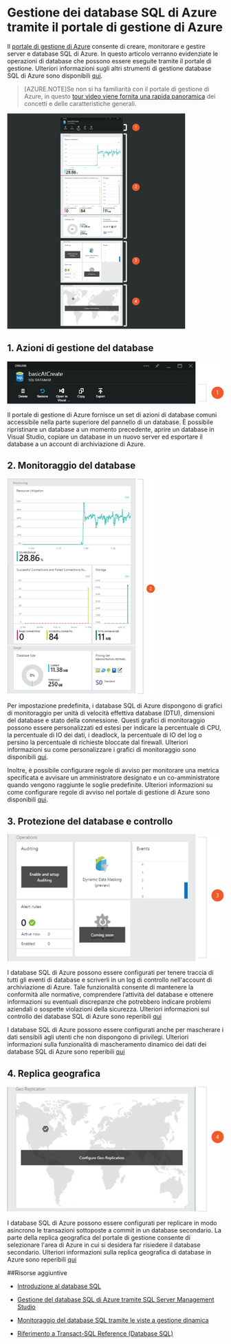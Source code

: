 <properties 
	pageTitle="Gestire i database SQL di Azure mediante il portale di gestione di Azure" 
	description="Informazioni su come utilizzare il portale di gestione di Azure per gestire un database relazionale nel cloud tramite il portale di gestione di Azure." 
	services="sql-database" 
	documentationCenter="" 
	authors="stevestein" 
	manager="jeffreyg" 
	editor=""/>

<tags 
	ms.service="sql-database" 
	ms.devlang="NA" 
	ms.workload="data-management" 
	ms.topic="article" 
	ms.tgt_pltfrm="NA" 
	ms.date="04/14/2015" 
	ms.author="sstein"/>


# Gestione dei database SQL di Azure tramite il portale di gestione di Azure

Il [portale di gestione di Azure][Management Portal] consente di creare, monitorare e gestire server e database SQL di Azure. In questo articolo verranno evidenziate le operazioni di database che possono essere eseguite tramite il portale di gestione. Ulteriori informazioni sugli altri strumenti di gestione database SQL di Azure sono disponibili [qui][AzureDb management overview].

>[AZURE.NOTE]Se non si ha familiarità con il portale di gestione di Azure, in questo [tour video viene fornita una rapida panoramica][Azure Portal Tour] dei concetti e delle caratteristiche generali.

![Panoramica dei database](./media/sql-database-manage-portal/sqldatabase_annotated.png)

## 1. Azioni di gestione del database
![Azioni di gestione del database](./media/sql-database-manage-portal/sqldatabase_actions.png)

Il portale di gestione di Azure fornisce un set di azioni di database comuni accessibile nella parte superiore del pannello di un database. È possibile ripristinare un database a un momento precedente, aprire un database in Visual Studio, copiare un database in un nuovo server ed esportare il database a un account di archiviazione di Azure.

## 2. Monitoraggio del database
![Monitoraggio del database](./media/sql-database-manage-portal/sqldatabase_monitoring.png)

Per impostazione predefinita, i database SQL di Azure dispongono di grafici di monitoraggio per unità di velocità effettiva database (DTU), dimensioni del database e stato della connessione. Questi grafici di monitoraggio possono essere personalizzati ed estesi per indicare la percentuale di CPU, la percentuale di IO dei dati, i deadlock, la percentuale di IO del log o persino la percentuale di richieste bloccate dal firewall. Ulteriori informazioni su come personalizzare i grafici di monitoraggio sono disponibili [qui][Azure part monitoring].

Inoltre, è possibile configurare regole di avviso per monitorare una metrica specificata e avvisare un amministratore designato e un co-amministratore quando vengono raggiunte le soglie predefinite. Ulteriori informazioni su come configurare regole di avviso nel portale di gestione di Azure sono disponibili [qui][Azure part monitoring].

## 3. Protezione del database e controllo
![Protezione del database](./media/sql-database-manage-portal/sqldatabase_security.png)

I database SQL di Azure possono essere configurati per tenere traccia di tutti gli eventi di database e scriverli in un log di controllo nell'account di archiviazione di Azure. Tale funzionalità consente di mantenere la conformità alle normative, comprendere l’attività del database e ottenere informazioni su eventuali discrepanze che potrebbero indicare problemi aziendali o sospette violazioni della sicurezza. Ulteriori informazioni sul controllo dei database SQL di Azure sono reperibili [qui][AzureDb Auditing]

I database SQL di Azure possono essere configurati anche per mascherare i dati sensibili agli utenti che non dispongono di privilegi. Ulteriori informazioni sulla funzionalità di mascheramento dinamico dei dati dei database SQL di Azure sono reperibili [qui][AzureDb datamasking]

## 4. Replica geografica
![Replica geografica](./media/sql-database-manage-portal/sqldatabase_georeplication.png)

I database SQL di Azure possono essere configurati per replicare in modo asincrono le transazioni sottoposte a commit in un database secondario. La parte della replica geografica del portale di gestione consente di selezionare l'area di Azure in cui si desidera far risiedere il database secondario. Ulteriori informazioni sulla replica geografica di database in Azure sono reperibili [qui][Database geo-replication]

##Risorse aggiuntive
* [Introduzione al database SQL][]   
* [Gestione del database SQL di Azure tramite SQL Server Management Studio][]   
* [Monitoraggio del database SQL tramite le viste a gestione dinamica][]   
* [Riferimento a Transact-SQL Reference (Database SQL)][]
  
  [Azure Portal Tour]: https://go.microsoft.com/fwlink/?LinkID=522341
  [Management Portal]: https://portal.azure.com
  [Azure part monitoring]: ../documentdb-monitor-accounts.md
  [AzureDb management overview]: http://azure.microsoft.com/blog/2014/12/22/client-tooling-updates-for-azure-sql-database/
  [Introduzione al database SQL]: http://azure.microsoft.com/services/sql-database
  [Database geo-replication]: http://azure.microsoft.com/blog/2014/07/12/spotlight-on-sql-database-active-geo-replication/
  [Gestione del database SQL di Azure tramite SQL Server Management Studio]: sql-database-manage-azure-ssms.md
  [Monitoraggio del database SQL tramite le viste a gestione dinamica]: http://msdn.microsoft.com/library/windowsazure/ff394114.aspx
  [Riferimento a Transact-SQL Reference (Database SQL)]: http://msdn.microsoft.com/library/bb510741(v=sql.120).aspx
  [AzureDb Auditing]: http://azure.microsoft.com/documentation/articles/sql-database-auditing-get-started/
  [AzureDb datamasking]: http://azure.microsoft.com/documentation/articles/sql-database-dynamic-data-masking-get-started/

 
 

<!---HONumber=July15_HO4-->